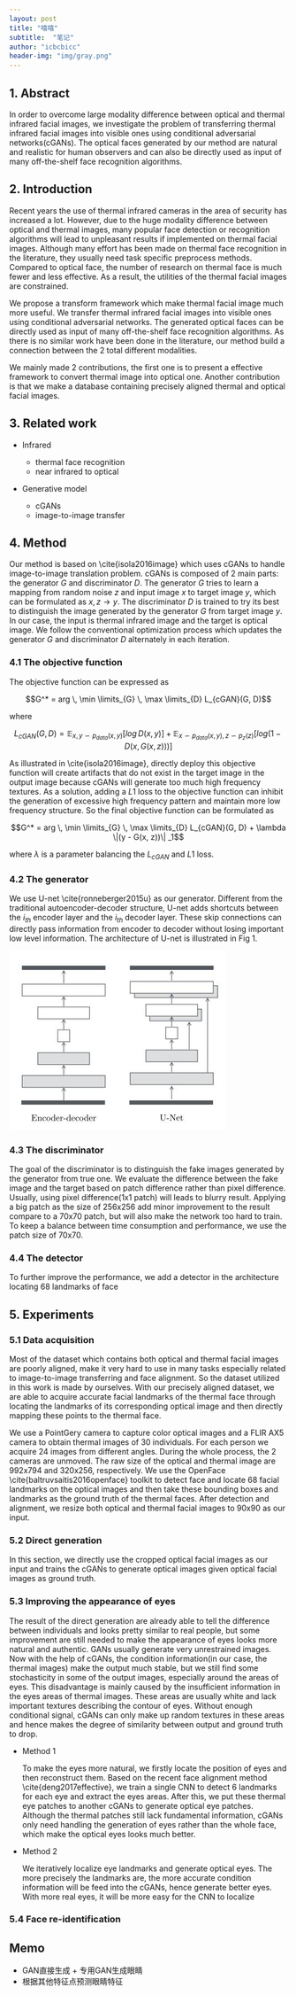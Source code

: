 ```yaml
---
layout: post
title: "嘻嘻"
subtitle:  "笔记"
author: "icbcbicc"
header-img: "img/gray.png"
---
```


## 1. Abstract

In order to overcome large modality difference between optical and thermal infrared facial images, we investigate the problem of transferring thermal infrared facial images into visible ones using conditional adversarial networks(cGANs). The optical faces generated by our method are natural and realistic for human observers and can also be directly used as input of many off-the-shelf face recognition algorithms.

## 2. Introduction

Recent years the use of thermal infrared cameras in the area of security has increased a lot. However, due to the huge modality difference between optical and thermal images, many popular face detection or recognition algorithms will lead to unpleasant results if implemented on thermal facial images. Although many effort has been made on thermal face recognition in the literature, they usually need  task specific preprocess methods. Compared to optical face, the number of research on thermal face is much fewer and less effective. As a result, the utilities of the thermal facial images are constrained.

We propose a transform framework which make thermal facial image much more useful. We transfer thermal infrared facial images into visible ones using conditional adversarial networks. The generated optical faces can be directly used as input of many off-the-shelf face recognition algorithms. As there is no similar work have been done in the literature, our method build a connection between the 2 total different modalities.

We mainly made 2 contributions, the first one is to present a effective framework to convert thermal image into optical one. Another contribution is that we make a database containing precisely aligned thermal and optical facial images.

## 3. Related work

- Infrared
    - thermal face recognition
    - near infrared to optical

- Generative model
    - cGANs
    - image-to-image transfer

## 4. Method

Our method is based on \cite{isola2016image} which uses cGANs to handle image-to-image translation problem. cGANs is composed of 2 main parts: the generator $G$ and discriminator $D$. The generator $G$ tries to learn a mapping from random noise $z$ and input image $x$ to target image $y$, which can be formulated as $x, z \rightarrow y$. The discriminator $D$ is trained to try its best to distinguish the image generated by the generator $G$ from target image $y$. In our case, the input is thermal infrared image and the target is optical image. We follow the conventional optimization process which updates the generator $G$ and discriminator $D$ alternately in each iteration.

### 4.1 The objective function

The objective function can be expressed as

$$G^* = arg \, \min \limits_{G} \, \max \limits_{D} L_{cGAN}(G, D)$$

where

$$L_{cGAN}(G, D) = \mathbb{E}_{x, \, y \backsim \mathit{p}_{data}(x, y)}[log \, D(x, y)] +  \mathbb{E}_{x \backsim \mathit{p}_{data}(x, y), \, z \backsim \mathit{p}_z(z)}[log(1-D(x, G(x, z)))]$$

As illustrated in \cite{isola2016image}, directly deploy this objective function will create artifacts that do not exist in the target image in the output image because cGANs will generate too much high frequency textures. As a solution, adding a $L1$ loss to the objective function can inhibit the generation of excessive high frequency pattern and maintain more low frequency structure. So the final objective function can be formulated as

$$G^* = arg \, \min \limits_{G} \, \max \limits_{D}  L_{cGAN}(G, D) + \lambda \|(y - G(x, z))\| _1$$

where $\lambda$ is a parameter balancing the $L_{cGAN}$ and $L1$ loss.


### 4.2 The generator

We use U-net \cite{ronneberger2015u} as our generator. Different from the traditional autoencoder-decoder structure, U-net adds shortcuts between the $i_{th}$ encoder layer and the $i_{th}$ decoder layer. These skip connections can directly pass information from encoder to decoder without losing important low level information. The architecture of U-net is illustrated in Fig 1.

![u-net](/img/61.jpg)

### 4.3 The discriminator

The goal of the discriminator is to distinguish the fake images generated by the generator from true one. We evaluate the difference between the fake image and the target based on patch difference rather than pixel difference. Usually, using pixel difference(1x1 patch) will leads to blurry result. Applying a big patch as the size of 256x256 add minor improvement to the result compare to a 70x70 patch, but will also make the network too hard to train. To keep a balance between time consumption and performance, we use the patch size of 70x70.

### 4.4 The detector

To further improve the performance, we add a detector in the architecture locating 68 landmarks of face

## 5. Experiments

### 5.1 Data acquisition

Most of the dataset which contains both optical and thermal facial images are poorly aligned, make it very hard to use in many tasks especially related to image-to-image transferring and face alignment. So the dataset utilized in this work is made by ourselves. With our precisely aligned dataset, we are able to acquire accurate facial landmarks of the thermal face through locating the landmarks of its corresponding optical image and then directly mapping these points to the thermal face.

We use a PointGery camera to capture color optical images and a FLIR AX5 camera to obtain thermal images of 30 individuals. For each person we acquire 24 images from different angles. During the whole process, the 2 cameras are unmoved. The raw size of the optical and thermal image are 992x794 and 320x256, respectively. We use the OpenFace \cite{baltruvsaitis2016openface} toolkit to detect face and locate 68 facial landmarks on the optical images and then take these bounding boxes and landmarks as the ground truth of the thermal faces. After detection and alignment, we resize both optical and thermal facial images to 90x90 as our input.

### 5.2 Direct generation

In this section, we directly use the cropped optical facial images as our input and trains the cGANs to generate optical images given optical facial images as ground truth.

### 5.3 Improving the appearance of eyes

The result of the direct generation are already able to tell the difference between individuals and looks pretty similar to real people, but some improvement are still needed to make the appearance of eyes looks more natural and authentic. GANs usually generate very unrestrained images. Now with the help of cGANs, the condition information(in our case, the thermal images) make the output much stable, but we still find some stochasticity in some of the output images, especially around the areas of eyes. This disadvantage is mainly caused by the insufficient information in the eyes areas of thermal images. These areas are usually white and lack important textures describing the contour of eyes. Without enough conditional signal, cGANs can only make up random textures in these areas and hence makes the degree of similarity between output and ground truth to drop.

- Method 1

    To make the eyes more natural, we firstly locate the position of eyes and then reconstruct them. Based on the recent face alignment method \cite{deng2017effective}, we train a single CNN to detect 6 landmarks for each eye and extract the eyes areas. After this, we put these thermal eye patches to another cGANs to generate optical eye patches. Although the thermal patches still lack fundamental information, cGANs only need handling the generation of eyes rather than the whole face, which make the optical eyes looks much better.

- Method 2

    We iteratively localize eye landmarks and generate optical eyes. The more precisely the landmarks are, the more accurate condition information will be feed into the cGANs, hence generate better eyes. With more real eyes, it will be more easy for the CNN to localize



### 5.4 Face re-identification

## Memo

- GAN直接生成 + 专用GAN生成眼睛
- 根据其他特征点预测眼睛特征
